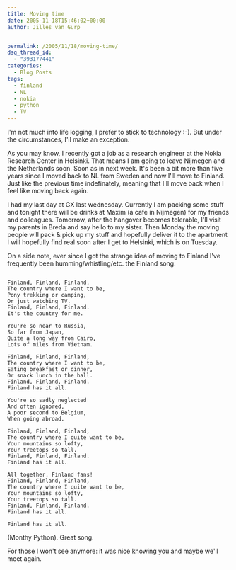 ```yaml
---
title: Moving time
date: 2005-11-18T15:46:02+00:00
author: Jilles van Gurp


permalink: /2005/11/18/moving-time/
dsq_thread_id:
  - "393177441"
categories:
  - Blog Posts
tags:
  - finland
  - NL
  - nokia
  - python
  - TV
---
```

I'm not much into life logging, I prefer to stick to technology :-). But under the circumstances, I'll make an exception.

As you may know, I recently got a job as a research engineer at the Nokia Research Center in Helsinki. That means I am going to leave Nijmegen and the Netherlands soon. Soon as in next week. It's been a bit more than five years since I moved back to NL from Sweden and now I'll move to Finland. Just like the previous time indefinately, meaning that I'll move back when I feel like moving back again.

I had my last day at GX last wednesday. Currently I am packing some stuff and tonight there will be drinks at Maxim (a cafe in Nijmegen) for my friends and colleagues. Tomorrow, after the hangover becomes tolerable, I'll visit my parents in Breda and say hello to my sister. Then Monday the moving  people will pack & pick up my stuff and hopefully deliver it to the apartment I will hopefully find real soon after I get to Helsinki, which is on Tuesday.

On a side note, ever since I got the strange idea of moving to Finland I've frequently been humming/whistling/etc. the Finland song: 

```

Finland, Finland, Finland,
The country where I want to be,
Pony trekking or camping,
Or just watching TV.
Finland, Finland, Finland.
It's the country for me.

You're so near to Russia,
So far from Japan,
Quite a long way from Cairo,
Lots of miles from Vietnam.

Finland, Finland, Finland,
The country where I want to be,
Eating breakfast or dinner,
Or snack lunch in the hall.
Finland, Finland, Finland.
Finland has it all.

You're so sadly neglected
And often ignored,
A poor second to Belgium,
When going abroad.

Finland, Finland, Finland,
The country where I quite want to be,
Your mountains so lofty,
Your treetops so tall.
Finland, Finland, Finland.
Finland has it all.

All together, Finland fans!
Finland, Finland, Finland,
The country where I quite want to be,
Your mountains so lofty,
Your treetops so tall.
Finland, Finland, Finland.
Finland has it all.

Finland has it all.

```

 (Monthy Python). Great song.

For those I won't see anymore: it was nice knowing you and maybe we'll meet again.
